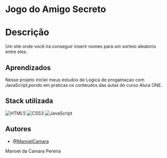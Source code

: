 
# Jogo do Amigo Secreto
 
# Descrição

Um site onde você ira conseguir inserir nomes para um sorteio aleatorio entre eles.


## Aprendizados
 
 Nesse projeto iniciei meus estudos de Logica de progamaçao com JavaScript,pondo em praticas os conteudos das aulas do curso Alura ONE.


## Stack utilizada
![HTML5](https://img.shields.io/badge/html5-%23E34F26.svg?style=for-the-badge&logo=html5&logoColor=white)
![CSS3](https://img.shields.io/badge/css3-%231572B6.svg?style=for-the-badge&logo=css3&logoColor=white)
![JavaScript](https://img.shields.io/badge/javascript-%23323330.svg?style=for-the-badge&logo=javascript&logoColor=%23F7DF1E)

          



## Autores

- [@ManoelCamara](https://github.com/ManoelCamara)

Manoel da Camara Pereira